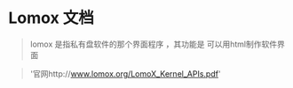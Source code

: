 # Lomox 文档

> lomox 是指私有盘软件的那个界面程序 ，其功能是 可以用html制作软件界面

> '官网http://www.lomox.org/LomoX_Kernel_APIs.pdf' 